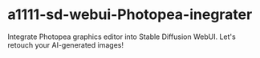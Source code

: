 # a1111-sd-webui-Photopea-inegrater
 Integrate Photopea graphics editor into Stable Diffusion WebUI. Let's retouch your AI-generated images!
